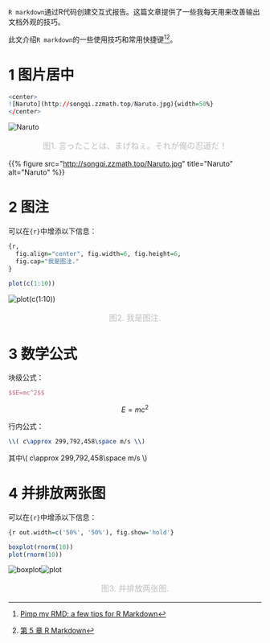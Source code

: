 `R markdown`通过R代码创建交互式报告。这篇文章提供了一些我每天用来改善输出文档外观的技巧。

此文介绍`R markdown`的一些使用技巧和常用快捷键[^1][^2]。

# 1 图片居中

```r
<center>
![Naruto](http://songqi.zzmath.top/Naruto.jpg){width=50%}
</center>
```

![Naruto](https://songqi.zzmath.top/Naruto.jpg#width-full)

<center style="font-size:16px;color:#C0C0C0;margin-block-start: 1em;margin-block-end: 1em;">图1. 言ったことは、まげねぇ。それが俺の忍道だ！</center>

{{% figure src="http://songqi.zzmath.top/Naruto.jpg" title="Naruto" alt="Naruto" %}}

# 2 图注

可以在`{r}`中增添以下信息：

```r
{r, 
  fig.align="center", fig.width=6, fig.height=6,
  fig.cap="我是图注."
}
```

```r
plot(c(1:10))
```

![plot(c(1:10))](https://songqi.zzmath.top/unnamed-chunk-1-1.png)

</center>
<center style="font-size:16px;color:#C0C0C0;margin-block-start: 1em;margin-block-end: 1em;">图2. 我是图注.</center>

# 3 数学公式

块级公式：

```latex
$$E=mc^2$$
```

$$E=mc^2$$

行内公式：

```latex
\\( c\approx 299,792,458\space m/s \\)
```

其中\\( c\approx 299,792,458\space m/s \\)

# 4 并排放两张图

可以在`{r}`中增添以下信息：

```r
{r out.width=c('50%', '50%'), fig.show='hold'}
```

```r
boxplot(rnorm(10))
plot(rnorm(10))
```

![boxplot](https://songqi.zzmath.top/unnamed-chunk-2-1.png)![plot](https://songqi.zzmath.top/unnamed-chunk-2-2.png)

<center style="font-size:16px;color:#C0C0C0;margin-block-start: 1em;margin-block-end: 1em;">图3. 并排放两张图.</center>

[^1]: [Pimp my RMD: a few tips for R Markdown](https://holtzy.github.io/Pimp-my-rmd/#)
[^2]: [第 5 章 R Markdown](https://bookdown.org/xiao/RAnalysisBook/r-markdown.html)

